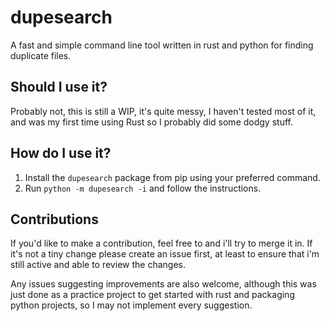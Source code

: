 # dupesearch

A fast and simple command line tool written in rust and python for finding duplicate files.

## Should I use it?

Probably not, this is still a WIP, it's quite messy, I haven't tested most of it, and was my first time using Rust so I probably did some dodgy stuff.

## How do I use it?

1) Install the `dupesearch` package from pip using your preferred command.
2) Run `python -m dupesearch -i` and follow the instructions.

## Contributions

If you'd like to make a contribution, feel free to and i'll try to merge it in. If it's not a tiny change please create an issue first, at least to ensure that i'm still active and able to review the changes.

Any issues suggesting improvements are also welcome, although this was just done as a practice project to get started with rust and packaging python projects, so I may not implement every suggestion.